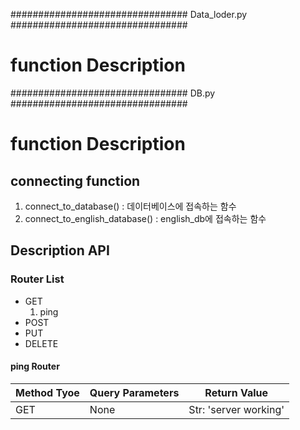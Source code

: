 


################################
Data_loder.py ################################

# function Description




################################
DB.py ################################


# function Description

## connecting function
1. connect_to_database() : 데이터베이스에 접속하는 함수
2. connect_to_english_database() : english_db에 접속하는 함수


## Description API

### Router List

- GET
  1. ping
- POST
- PUT
- DELETE



#### ping Router

| Method Tyoe | Query Parameters | Return Value         |
|-------------|------------------|----------------------|
| GET         | None             | Str: 'server working' |
